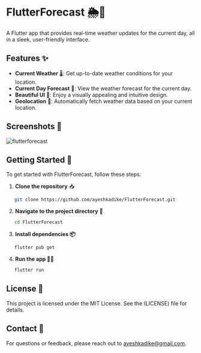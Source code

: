 # FlutterForecast 🌦️📱

A Flutter app that provides real-time weather updates for the current day, all in a sleek, user-friendly interface.

## Features ✨

- **Current Weather** 🌡️: Get up-to-date weather conditions for your location.
- **Current Day Forecast** 📅: View the weather forecast for the current day.
- **Beautiful UI** 🎨: Enjoy a visually appealing and intuitive design.
- **Geolocation** 📍: Automatically fetch weather data based on your current location.

## Screenshots 📸

![flutterforecast](https://github.com/user-attachments/assets/9d75729a-5acf-4bb6-b5b2-4bbd341cc5fc)

## Getting Started 🚀

To get started with FlutterForecast, follow these steps:

1. **Clone the repository** 📥

```bash
   git clone https://github.com/ayeshkadike/FlutterForecast.git
```

2. **Navigate to the project directory** 📂

```bash
   cd FlutterForecast
```

3. **Install dependencies 📦**
```bash
   flutter pub get
```
  
4. **Run the app 🏃‍♂️**
```bash
   flutter run
```

## License 📜

This project is licensed under the MIT License. See the (LICENSE) file for details.

## Contact 📧

For questions or feedback, please reach out to ayeshkadike@gmail.com.
